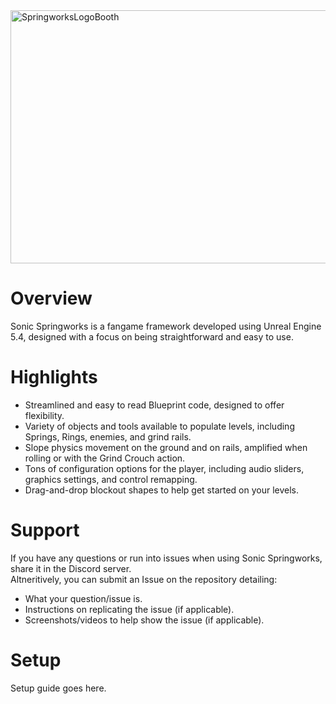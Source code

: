 <img width="960" height="405" alt="SpringworksLogoBooth" src="https://github.com/user-attachments/assets/62b80084-b720-43c3-bac6-d1043377f814" />

# Overview​
Sonic Springworks is a fangame framework developed using Unreal Engine 5.4, designed with a focus on being straightforward and easy to use.


# Highlights​
- Streamlined and easy to read Blueprint code, designed to offer flexibility.
- Variety of objects and tools available to populate levels, including Springs, Rings, enemies, and grind rails.
- Slope physics movement on the ground and on rails, amplified when rolling or with the Grind Crouch action.
- Tons of configuration options for the player, including audio sliders, graphics settings, and control remapping.
- Drag-and-drop blockout shapes to help get started on your levels.


# Support
If you have any questions or run into issues when using Sonic Springworks, share it in the Discord server.
<br/>Altneritively, you can submit an Issue on the repository detailing:
- What your question/issue is.
- Instructions on replicating the issue (if applicable).
- Screenshots/videos to help show the issue (if applicable).


# Setup
Setup guide goes here.
